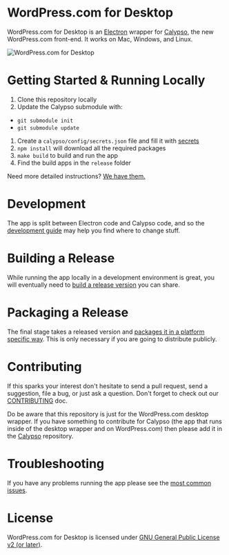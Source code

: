 # WordPress.com for Desktop

WordPress.com for Desktop is an [Electron](https://github.com/atom/electron) wrapper for [Calypso](https://github.com/Automattic/wp-calypso), the new WordPress.com front-end. It works on Mac, Windows, and Linux.

![WordPress.com for Desktop](https://en-blog.files.wordpress.com/2015/12/01-writing-with-dock.png?w=1150)

# Getting Started & Running Locally

1. Clone this repository locally
1. Update the Calypso submodule with:
 - `git submodule init`
 - `git submodule update`
1. Create a `calypso/config/secrets.json` file and fill it with [secrets](docs/secrets.md)
1. `npm install` will download all the required packages
1. `make build` to build and run the app
1. Find the build apps in the `release` folder

Need more detailed instructions? [We have them.](docs/install.md)

# Development

The app is split between Electron code and Calypso code, and so the [development guide](docs/development.md) may help you find where to change stuff.

# Building a Release

While running the app locally in a development environment is great, you will eventually need to [build a release version](docs/release.md) you can share.

# Packaging a Release

The final stage takes a released version and [packages it in a platform specific way](docs/packaging.md). This is only necessary if you are going to distribute publicly.

# Contributing

If this sparks your interest don't hesitate to send a pull request, send a suggestion, file a bug, or just ask a question. Don't forget
to check out our [CONTRIBUTING](CONTRIBUTING.md) doc.

Do be aware that this repository is just for the WordPress.com desktop wrapper. If you have something to contribute for Calypso (the app that runs inside of the desktop wrapper and on WordPress.com) then please add it in the [Calypso](https://github.com/Automattic/wp-calypso) repository.

# Troubleshooting

If you have any problems running the app please see the [most common issues](docs/troubleshooting.md).

# License

WordPress.com for Desktop is licensed under [GNU General Public License v2 (or later)](LICENSE.md).
